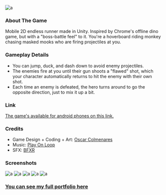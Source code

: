 ![a](https://static.wixstatic.com/media/5b47b1_bbdbae2cc6534b35af648ec36187193d~mv2.png)

### About The Game
Mobile 2D endless runner made in Unity. Inspired by Chrome's offline dino game, but with a "boss-battle feel" to it. You're a hoverboard riding monkey chasing masked mooks who are firing projectiles at you.

### Gameplay Details
* You can jump, duck, and dash down to avoid enemy projectiles.
* The enemies fire at you until their gun shoots a "flawed" shot, which your character automatically returns to hit the enemy with their own shot.
* Each time an enemy is defeated, the hero turns around to go the opposite direction, just to mix it up a bit.

### Link
[The game's available for android phones on this link.](https://play.google.com/store/apps/details?id=com.animacvi.hovermonkeys)

### Credits
* Game Design + Coding + Art: [Oscar Colmenares](https://odcolmen.wixsite.com/portfolio/)
* Music: [Play On Loop](https://www.playonloop.com/)
* SFX: [BFXR](https://www.bfxr.net/)
 
### Screenshots
![a](https://static.wixstatic.com/media/5b47b1_94191e564a71445bb5939d33f565a2e4~mv2.png)
![a](https://static.wixstatic.com/media/5b47b1_5e59e6c62a0d48cfb1ed60b81af28ba3~mv2.png)
![a](https://static.wixstatic.com/media/5b47b1_5069715575394e28857307c0d26d9d47~mv2.png)
![a](https://static.wixstatic.com/media/5b47b1_3e03be5e1663401d92fd3eb4b36ef58f~mv2.png)
![a](https://static.wixstatic.com/media/5b47b1_62565930738e4511987f1e8ad8eccde1~mv2.png)

### [You can see my full portfolio here](https://odcolmen.wixsite.com/portfolio/)
